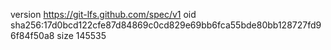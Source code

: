 version https://git-lfs.github.com/spec/v1
oid sha256:17d0bcd122cfe87d84869c0cd829e69bb6fca55bde80bb128727fd96f84f50a8
size 145535
